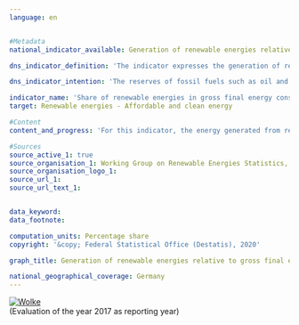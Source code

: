 ```yaml
---                   
language: en                   


#Metadata                   
national_indicator_available: Generation of renewable energies relative to gross final energy consumption                   

dns_indicator_definition: 'The indicator expresses the generation of renewable energies relative to gross final energy consumption. Gross final energy consumption covers energy consumption by end consumers and transmission losses as well as the self-consumption of the energy generation sector.<sub> Text from the Indicator Report 2018</sub>'                   

dns_indicator_intention: 'The reserves of fossil fuels such as oil and gas are limited, and their use is associated with greenhouse gas emissions. Switching to renewable energies (natural energy sources that constantly regenerate) serves to reduce energy-related emissions and hence the extent of climate change. In addition, dependency on energy imports and the consumption of resources is reduced as well as technical innovations are promoted. For this reason, the goal of the Federal Government is to increase the share of renewable energy in gross final energy consumption to 18&nbsp;% by 2020, to 30&nbsp;% by 2030 and to 60&nbsp;% by 2050<sub> Text from the Indicator Report 2018</sub>'                   

indicator_name: 'Share of renewable energies in gross final energy consumption'                   
target: Renewable energies - Affordable and clean energy                   

#Content                    
content_and_progress: 'For this indicator, the energy generated from renewable sources (including hydropower, wind power on land and at sea, solar energy and geothermal energy, biomass or biogenic waste) is expressed relative to all energy sources consumed in Germany. In addition to renewable energy, this also includes imported electricity and fossil fuels such as lignite and hard coal, oil and gas. Another characteristic of the indicator is that energy consumption is taken into account in all areas of application. This includes its use in the form of mechanical energy, as electric power, heat or fuel in the transport sector.<br><br>The indicator is calculated by the Working Group on Renewable Energies Statistics (AGEE-Stat), but without taking into account the calculation rules pursuant to the EU Renewable Energy Directive (Directive 2009/28/EC), which applies an average value across several years for hydropower and wind power due to their annually varying supply. Instead, the actually generated electricity quantities (of wind power and hydropower) are taken into account for this report (energy concept of the Federal Government).<br><br>Concerning the methodology for calculating the indicator, it should be noted that imports and exports of electricity are not fully included in the final energy consumption of renewable energy sources, whereas they are included in the gross final energy consumption. In this respect, the indicator can over- or underestimate the share of renewable energies in gross final energy consumption depending on the foreign trade balance. A positive net export balance of electricity – as has been the case since 2001 – would thus mean that the actual share of renewable energies would be lower than shown by the indicator.<br><br>Between 1990 and 2017, the share of renewable energy in final gross energy consumption rose from 2.0&nbsp;% to 15.6&nbsp;%. If the trend continues at the average pace seen in the past few years, the goal for 2020 will not be achieved. The use of renewable energies varies significantly depending on the sector. 51.6&nbsp;% of the total energy produced from renewable energies in 2017 was used for electricity generation, 40.2&nbsp;% for heat generation and 8.2&nbsp;% for biogenic fuels. Biomass with a share of 54.5&nbsp;% and wind power with a share of 25.2&nbsp;% of all renewable sources played the most important role as energy sources.<br><br>The indicator has cross-references to indicators 3.2.a “Emissions of air pollutants”, 7.2.b “Share of electricity from renewable energy sources in electricity consumption” and 13.1.a “Greenhouse gas emissions”.<sub> Text from the Indicator Report 2018</sub>'                   

#Sources
source_active_1: true                           
source_organisation_1: Working Group on Renewable Energies Statistics, Federal Ministry for Economic Affairs and Energy, data updated: August 2018                           
source_organisation_logo_1:                            
source_url_1:                            
source_url_text_1:                            


data_keyword:                    
data_footnote:                    

computation_units: Percentage share                   
copyright: '&copy; Federal Statistical Office (Destatis), 2020'                   

graph_title: Generation of renewable energies relative to gross final energy consumption                   

national_geographical_coverage: Germany                   
---
```

<div>                           
  <div class="my-header">                           
    <a href="https://nachhaltige-entwicklung-deutschland.github.io/open-sdg-site-starter/status/"><img src="https://g205sdgs.github.io/sdg-indicators/public/Wettersymbole/Wolke.png" alt="Wolke" />                           
    </a>                           
  </div>
  <div class="my-header-note">
    <span>(Evaluation of the year 2017 as reporting year)</span>
  </div>                           
</div>